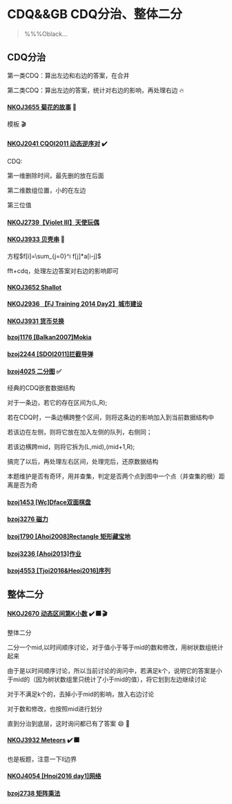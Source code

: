 # CDQ&&GB CDQ分治、整体二分

>%%%Oblack...

## CDQ分治

第一类CDQ：算出左边和右边的答案，在合并

第二类CDQ：算出左边的答案，统计对右边的影响，再处理右边 :fire:

#### [NKOJ3655 菊花的故事](http://42.247.7.121/zh/Problem/Details?id=3655) :kiss:

模板 :clapper:

#### [NKOJ2041 CQOI2011 动态逆序对](http://42.247.7.121/zh/Problem/Details?id=2041) :heavy_check_mark:

CDQ:

第一维删除时间，最先删的放在后面

第二维数组位置，小的在左边

第三位值

#### [NKOJ2739【Violet III】天使玩偶](http://42.247.7.121/zh/Problem/Details?id=2739)

#### [NKOJ3933 贝壳串](http://42.247.7.121/zh/Problem/Details?id=3933) :kiss:

方程$f[i]=\sum_{j=0}^i f[j]*a[i-j]$

fft+cdq，处理左边答案对右边的影响即可

#### [NKOJ3652 Shallot](http://42.247.7.121/zh/Problem/Details?id=3652)

#### [NKOJ2936 【FJ Training 2014 Day2】城市建设](http://42.247.7.121/zh/Problem/Details?id=2936)

#### [NKOJ3931 货币兑换](http://42.247.7.121/zh/Problem/Details?id=3931)

#### [bzoj1176 [Balkan2007]Mokia](http://www.lydsy.com/JudgeOnline/problem.php?id=1176)

#### [bzoj2244 [SDOI2011]拦截导弹](http://www.lydsy.com/JudgeOnline/problem.php?id=2244)

#### [bzoj4025 二分图](http://www.lydsy.com/JudgeOnline/problem.php?id=4025) :white_check_mark:

经典的CDQ嵌套数据结构

对于一条边，若它的存在区间为(L,R);

若在CDQ时，一条边横跨整个区间，则将这条边的影响加入到当前数据结构中

若该边在左侧，则将它放在加入左侧的队列，右侧同；

若该边横跨mid，则将它拆为(L,mid),(mid+1,R);

搞完了以后，再处理左右区间，处理完后，还原数据结构

本题维护是否有奇环，用并查集，判定是否两个点到图中一个点（并查集的根）距离是否为奇

#### [bzoj1453 [Wc]Dface双面棋盘](http://www.lydsy.com/JudgeOnline/problem.php?id=1453)

#### [bzoj3276 磁力](http://www.lydsy.com/JudgeOnline/problem.php?id=3276)

#### [bzoj1790 [Ahoi2008]Rectangle 矩形藏宝地](http://www.lydsy.com/JudgeOnline/problem.php?id=1790)

#### [bzoj3236 [Ahoi2013]作业](http://www.lydsy.com/JudgeOnline/problem.php?id=3236)

#### [bzoj4553 [Tjoi2016&Heoi2016]序列](http://www.lydsy.com/JudgeOnline/problem.php?id=4553)



## 整体二分

#### [NKOJ2670 动态区间第K小数](http://42.247.7.121/zh/Problem/Details?id=2670) :heavy_check_mark: :fireworks: :clapper: 

整体二分

二分一个mid,以时间顺序讨论，对于值小于等于mid的数和修改，用树状数组统计起来

由于是以时间顺序讨论，所以当前讨论的询问中，若满足k个，说明它的答案是小于mid的（因为树状数组里只统计了小于mid的值），将它划到左边继续讨论

对于不满足k个的，去掉小于mid的影响，放入右边讨论

对于数和修改，也按照mid进行划分

直到分治到底层，这时询问都已有了答案 :smile: :dog:

#### [NKOJ3932 Meteors](http://42.247.7.121/zh/Problem/Details?id=3932) :heavy_check_mark: :fireworks:

也是板题，注意一下ll边界

#### [NKOJ4054 [Hnoi2016 day1]网络](http://42.247.7.121/zh/Problem/Details/4054)

#### [bzoj2738 矩阵乘法](http://www.lydsy.com/JudgeOnline/problem.php?id=2738)
